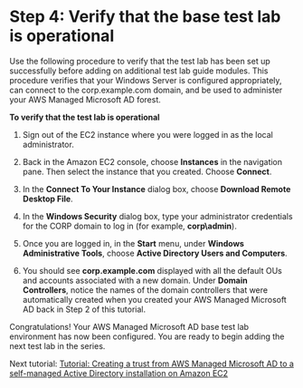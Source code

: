# Step 4: Verify that the base test lab is operational<a name="microsoftadbasestep4"></a>

Use the following procedure to verify that the test lab has been set up successfully before adding on additional test lab guide modules\. This procedure verifies that your Windows Server is configured appropriately, can connect to the corp\.example\.com domain, and be used to administer your AWS Managed Microsoft AD forest\. 

**To verify that the test lab is operational**

1. Sign out of the EC2 instance where you were logged in as the local administrator\. 

1. Back in the Amazon EC2 console, choose **Instances** in the navigation pane\. Then select the instance that you created\. Choose **Connect**\. 

1. In the **Connect To Your Instance** dialog box, choose **Download Remote Desktop File**\. 

1. In the **Windows Security** dialog box, type your administrator credentials for the CORP domain to log in \(for example, **corp\\admin**\)\.

1. Once you are logged in, in the **Start** menu, under **Windows Administrative Tools**, choose **Active Directory Users and Computers**\. 

1. You should see **corp\.example\.com** displayed with all the default OUs and accounts associated with a new domain\. Under **Domain Controllers**, notice the names of the domain controllers that were automatically created when you created your AWS Managed Microsoft AD back in Step 2 of this tutorial\. 

Congratulations\! Your AWS Managed Microsoft AD base test lab environment has now been configured\. You are ready to begin adding the next test lab in the series\.

Next tutorial: [Tutorial: Creating a trust from AWS Managed Microsoft AD to a self\-managed Active Directory installation on Amazon EC2](ms_ad_tutorial_test_lab_trust.md)